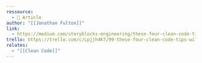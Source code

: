 ```yaml
---
ressource:
  - 📰 Article
author: "[[Jonathan Fulton]]"
link:
  - https://medium.com/storyblocks-engineering/these-four-clean-code-tips-will-dramatically-improve-your-engineering-teams-productivity-b5bd121dd150
trello: https://trello.com/c/Lpjjh4K7/99-these-four-clean-code-tips-will-dramatically-improve-your-engineering-teams-productivity
relates:
  - "[[Clean Code]]"
---
```

